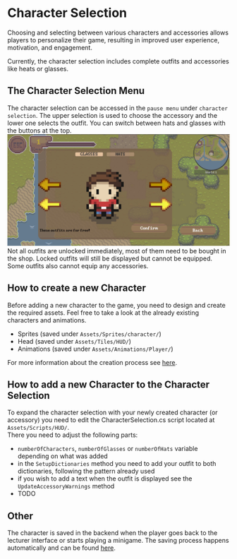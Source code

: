 # Character Selection
Choosing and selecting between various characters and accessories allows players to personalize their game, resulting in improved user experience, motivation, and engagement.

Currently, the character selection includes complete outfits and accessories like heats or glasses.


## The Character Selection Menu

The character selection can be accessed in the `pause menu` under `character selection`.
The upper selection is used to choose the accessory and the lower one selects the outfit.
You can switch between hats and glasses with the buttons at the top.
![character selection](assets/character-selection-menu.webp)
Not all outfits are unlocked immediately, most of them need to be bought in the shop.
Locked outfits will still be displayed but cannot be equipped. Some outfits also cannot equip any accessories.


## How to create a new Character

Before adding a new character to the game, you need to design and create the required assets. Feel free to take a look at the already existing characters and animations.

- Sprites (saved under `Assets/Sprites/character/`)
- Head (saved under `Assets/Tiles/HUD/`)
- Animations (saved under `Assets/Animations/Player/`)

For more information about the creation process see [here](../../illustrator/How_to_add_new_skins.md).


## How to add a new Character to the Character Selection

To expand the character selection with your newly created character (or accessory) you need to edit the CharacterSelection.cs script
located at `Assets/Scripts/HUD/`.\
There you need to adjust the following parts:
- `numberOfCharacters`, `numberOfGlasses` or `numberOfHats` variable depending on what was added
- in the `SetupDictionaries` method you need to add your outfit to both dictionaries, following the pattern already used
- if you wish to add a text when the outfit is displayed see the `UpdateAccessoryWarnings` method
- TODO


## Other 

The character is saved in the backend when the player goes back to the lecturer interface or starts playing a minigame. The saving process happens automatically and can be found 
[here](./save-player-data.md).

